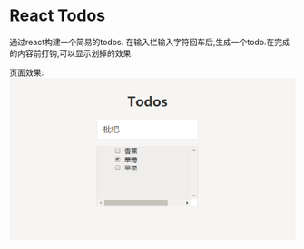 # React Todos
通过react构建一个简易的todos.
在输入栏输入字符回车后,生成一个todo.在完成的内容前打钩,可以显示划掉的效果.

页面效果:
![](https://github.com/lestatice2016/Todo/blob/master/screenShots/show.PNG)

